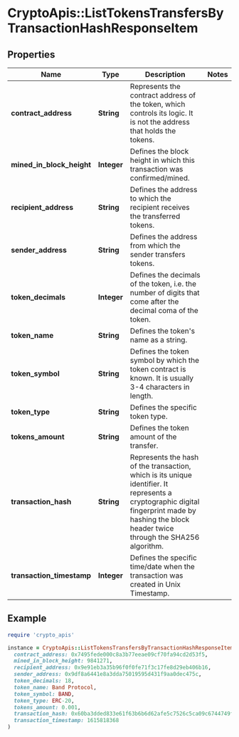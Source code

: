 # CryptoApis::ListTokensTransfersByTransactionHashResponseItem

## Properties

| Name | Type | Description | Notes |
| ---- | ---- | ----------- | ----- |
| **contract_address** | **String** | Represents the contract address of the token, which controls its logic. It is not the address that holds the tokens. |  |
| **mined_in_block_height** | **Integer** | Defines the block height in which this transaction was confirmed/mined. |  |
| **recipient_address** | **String** | Defines the address to which the recipient receives the transferred tokens. |  |
| **sender_address** | **String** | Defines the address from which the sender transfers tokens. |  |
| **token_decimals** | **Integer** | Defines the decimals of the token, i.e. the number of digits that come after the decimal coma of the token. |  |
| **token_name** | **String** | Defines the token&#39;s name as a string. |  |
| **token_symbol** | **String** | Defines the token symbol by which the token contract is known. It is usually 3-4 characters in length. |  |
| **token_type** | **String** | Defines the specific token type. |  |
| **tokens_amount** | **String** | Defines the token amount of the transfer. |  |
| **transaction_hash** | **String** | Represents the hash of the transaction, which is its unique identifier. It represents a cryptographic digital fingerprint made by hashing the block header twice through the SHA256 algorithm. |  |
| **transaction_timestamp** | **Integer** | Defines the specific time/date when the transaction was created in Unix Timestamp. |  |

## Example

```ruby
require 'crypto_apis'

instance = CryptoApis::ListTokensTransfersByTransactionHashResponseItem.new(
  contract_address: 0x7495fede000c8a3b77eeae09cf70fa94cd2d53f5,
  mined_in_block_height: 9841271,
  recipient_address: 0x9e91eb3a35b96f0f0fe71f3c17fe8d29eb406b16,
  sender_address: 0x9df8a6441e8a3dda75019595d431f9aa0dec475c,
  token_decimals: 18,
  token_name: Band Protocol,
  token_symbol: BAND,
  token_type: ERC-20,
  tokens_amount: 0.001,
  transaction_hash: 0x60ba3dded833e61f63b6b6d62afe5c7526c5ca09c6744749f13eef11afde2cb4,
  transaction_timestamp: 1615818368
)
```

